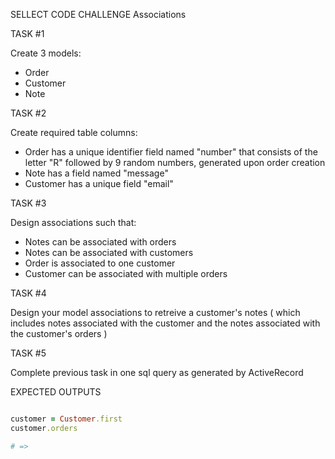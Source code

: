 SELLECT CODE CHALLENGE
Associations


TASK #1

Create 3 models:

- Order
- Customer
- Note

TASK #2

Create required table columns:

- Order has a unique identifier field named "number" that consists of the letter "R" followed by 9 random numbers, generated upon order creation
- Note has a field named "message"
- Customer has a unique field "email"

TASK #3

Design associations such that:

- Notes can be associated with orders
- Notes can be associated with customers
- Order is associated to one customer
- Customer can be associated with multiple orders

TASK #4

Design your model associations to retreive a customer's notes ( which includes notes associated with the customer and the notes associated with the customer's orders ) 

TASK #5

Complete previous task in one sql query as generated by ActiveRecord


EXPECTED OUTPUTS

```ruby

customer = Customer.first
customer.orders

# => 

```
